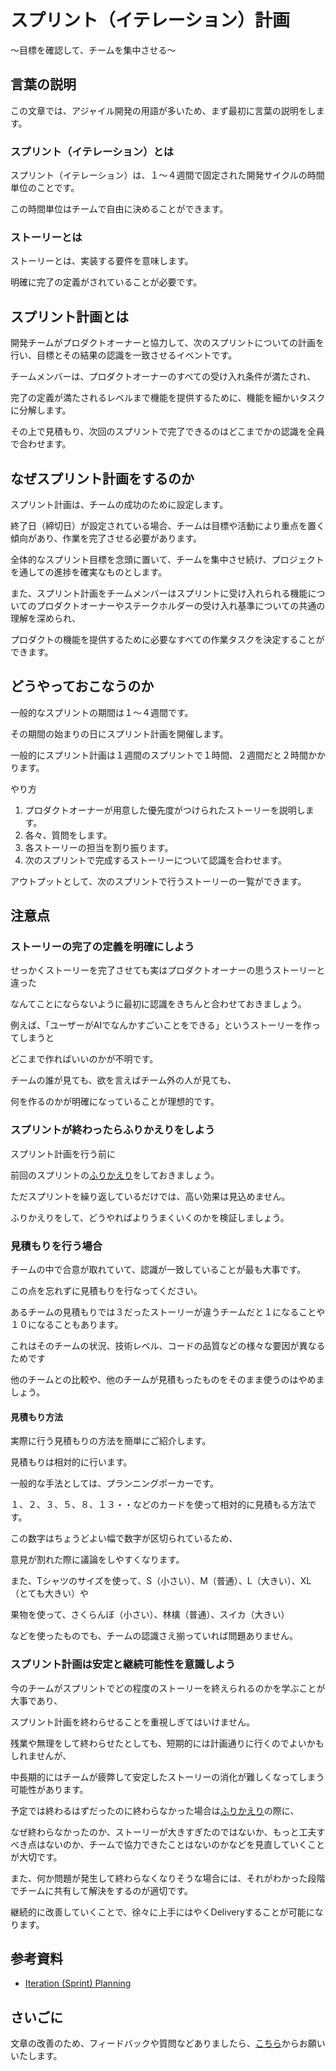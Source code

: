 # スプリント（イテレーション）計画

〜目標を確認して、チームを集中させる〜

## 言葉の説明

この文章では、アジャイル開発の用語が多いため、まず最初に言葉の説明をします。

### スプリント（イテレーション）とは

スプリント（イテレーション）は、１〜４週間で固定された開発サイクルの時間単位のことです。

この時間単位はチームで自由に決めることができます。

### ストーリーとは

ストーリーとは、実装する要件を意味します。

明確に完了の定義がされていることが必要です。

## スプリント計画とは

開発チームがプロダクトオーナーと協力して、次のスプリントについての計画を行い、目標とその結果の認識を一致させるイベントです。

チームメンバーは、プロダクトオーナーのすべての受け入れ条件が満たされ、

完了の定義が満たされるレベルまで機能を提供するために、機能を細かいタスクに分解します。

その上で見積もり、次回のスプリントで完了できるのはどこまでかの認識を全員で合わせます。

## なぜスプリント計画をするのか

スプリント計画は、チームの成功のために設定します。

終了日（締切日）が設定されている場合、チームは目標や活動により重点を置く傾向があり、作業を完了させる必要があります。

全体的なスプリント目標を念頭に置いて、チームを集中させ続け、プロジェクトを通しての進捗を確実なものとします。

また、スプリント計画をチームメンバーはスプリントに受け入れられる機能についてのプロダクトオーナーやステークホルダーの受け入れ基準についての共通の理解を深められ、

プロダクトの機能を提供するために必要なすべての作業タスクを決定することができます。

## どうやっておこなうのか

一般的なスプリントの期間は１〜４週間です。

その期間の始まりの日にスプリント計画を開催します。

一般的にスプリント計画は１週間のスプリントで１時間、２週間だと２時間かかります。

やり方

1. プロダクトオーナーが用意した優先度がつけられたストーリーを説明します。
2. 各々、質問をします。
3. 各ストーリーの担当を割り振ります。
4. 次のスプリントで完成するストーリーについて認識を合わせます。

アウトプットとして、次のスプリントで行うストーリーの一覧ができます。

## 注意点

### ストーリーの完了の定義を明確にしよう

せっかくストーリーを完了させても実はプロダクトオーナーの思うストーリーと違った

なんてことにならないように最初に認識をきちんと合わせておきましょう。

例えば、「ユーザーがAIでなんかすごいことをできる」というストーリーを作ってしまうと

どこまで作ればいいのかが不明です。

チームの誰が見ても、欲を言えばチーム外の人が見ても、

何を作るのかが明確になっていることが理想的です。

### スプリントが終わったらふりかえりをしよう

スプリント計画を行う前に

前回のスプリントの[ふりかえり](/practices/retrospectives)をしておきましょう。

ただスプリントを繰り返しているだけでは、高い効果は見込めません。

ふりかえりをして、どうやればよりうまくいくのかを検証しましょう。

### 見積もりを行う場合

チームの中で合意が取れていて、認識が一致していることが最も大事です。

この点を忘れずに見積もりを行なってください。

あるチームの見積もりでは３だったストーリーが違うチームだと１になることや１０になることもあります。

これはそのチームの状況、技術レベル、コードの品質などの様々な要因が異なるためです

他のチームとの比較や、他のチームが見積もったものをそのまま使うのはやめましょう。

#### 見積もり方法

実際に行う見積もりの方法を簡単にご紹介します。

見積もりは相対的に行います。

一般的な手法としては、プランニングポーカーです。

１、２、３、５、８、１３・・などのカードを使って相対的に見積もる方法です。

この数字はちょうどよい幅で数字が区切られているため、

意見が割れた際に議論をしやすくなります。

また、Tシャツのサイズを使って、S（小さい）、M（普通）、L（大きい）、XL（とても大きい）や

果物を使って、さくらんぼ（小さい）、林檎（普通）、スイカ（大きい）

などを使ったものでも、チームの認識さえ揃っていれば問題ありません。

### スプリント計画は安定と継続可能性を意識しよう

今のチームがスプリントでどの程度のストーリーを終えられるのかを学ぶことが大事であり、

スプリント計画を終わらせることを重視しぎてはいけません。

残業や無理をして終わらせたとしても、短期的には計画通りに行くのでよいかもしれませんが、

中長期的にはチームが疲弊して安定したストーリーの消化が難しくなってしまう可能性があります。

予定では終わるはずだったのに終わらなかった場合は[ふりかえり](/practices/retrospectives)の際に、

なぜ終わらなかったのか、ストーリーが大きすぎたのではないか、もっと工夫すべき点はないのか、チームで協力できたことはないのかなどを見直していくことが大切です。

また、何か問題が発生して終わらなくなりそうな場合には、それがわかった段階でチームに共有して解決をするのが適切です。

継続的に改善していくことで、徐々に上手にはやくDeliveryすることが可能になります。

## 参考資料

* [Iteration (Sprint) Planning](https://openpracticelibrary.com/practice/iteration-planning/)

## さいごに

文章の改善のため、フィードバックや質問などありましたら、[こちら](https://forms.gle/TKUJ2Gs9EoH2jQvp7)からお願いいたします。
